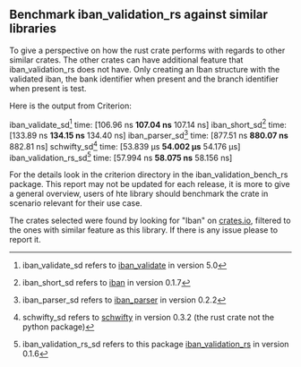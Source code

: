## Benchmark iban_validation_rs against similar libraries
To give a perspective on how the rust crate performs with regards to other similar crates. The other crates can have additional feature that iban_validation_rs does not have. Only creating an Iban structure with the validated iban, the bank identifier when present and the branch identifier when present is test.

Here is the output from Criterion:


iban_validate_sd[^1] time:   [106.96 ns __107.04 ns__ 107.14 ns]
iban_short_sd[^2] time:   [133.89 ns __134.15 ns__ 134.40 ns]
iban_parser_sd[^3] time:   [877.51 ns __880.07 ns__ 882.81 ns]
schwifty_sd[^4] time:   [53.839 µs __54.002 µs__ 54.176 µs]
iban_validation_rs_sd[^5] time:   [57.994 ns __58.075 ns__ 58.156 ns]

[^1]: iban_validate_sd refers to [iban_validate](https://crates.io/crates/iban_validate) in version 5.0
[^2]: iban_short_sd refers to [iban](https://crates.io/crates/iban) in version 0.1.7
[^3]: iban_parser_sd refers to [iban_parser](https://crates.io/crates/iban_parser) in version 0.2.2
[^4]: schwifty_sd refers to [schwifty](https://crates.io/crates/schwifty) in version 0.3.2 (the rust crate not the python package)
[^5]: iban_validation_rs_sd refers to this package [iban_validation_rs](https://crates.io/crates/iban_validation_rs) in version 0.1.6

For the details look in the criterion directory in the iban_validation_bench_rs package.
This report may not be updated for each release, it is more to give a general overview, users of hte library should benchmark the crate in scenario relevant for their use case. 

The crates selected were found by looking for "Iban" on [crates.io](https://crates.io/), filtered to the ones with similar feature as this library. 
If there is any issue please to report it. 